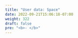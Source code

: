 ```yaml
---
title: "User data: Space"
date: 2022-09-21T15:06:18-07:00
weight: 322
draft: false
pre: "<b>- </b>"
---
```

